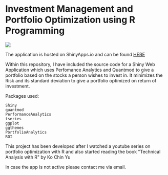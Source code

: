 # Investment Management and Portfolio Optimization using R Programming

![](https://g.foolcdn.com/editorial/images/618711/arrow-angles-up-on-a-green-stock-chart.jpg)

The application is hosted on ShinyApps.io and can be found [HERE](https://gv9wj.shinyapps.io/Risk-Management-and-Portfolio-Optimization/)

Within this repository, I have included the source code for a Shiny Web Application which uses Perfomance Analytics and Quantmod to give a portfolio based on the 
stocks a person wishes to invest in. It minimizes the Risk and its standard deviation to give a portfolio optimized on return of investment. 


Packages used:
```
Shiny
quantmod
PerformanceAnalytics
tseries
ggplot
ggthemes
PortfolioAnalytics
ROI
```

This project has been developed after I watched a youtube series on portfolio optimization with R and also started reading the book "Technical Analysis with R" by Ko Chin Yu

In case the app is not active please contact me via email. 
